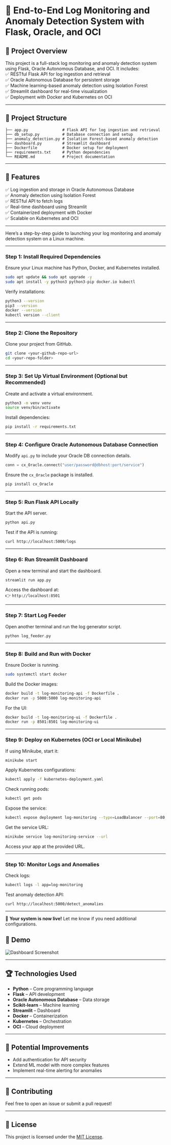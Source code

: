 # 🚀 **End-to-End Log Monitoring and Anomaly Detection System with Flask, Oracle, and OCI**  
 

## 📝 **Project Overview**  
This project is a full-stack log monitoring and anomaly detection system using Flask, Oracle Autonomous Database, and OCI. It includes:  
✅ RESTful Flask API for log ingestion and retrieval  
✅ Oracle Autonomous Database for persistent storage  
✅ Machine learning-based anomaly detection using Isolation Forest  
✅ Streamlit dashboard for real-time visualization  
✅ Deployment with Docker and Kubernetes on OCI  

---

## 📂 **Project Structure**  
```
├── app.py               # Flask API for log ingestion and retrieval
├── db_setup.py          # Database connection and setup
├── anomaly_detection.py # Isolation Forest-based anomaly detection
├── dashboard.py         # Streamlit dashboard
├── Dockerfile           # Docker setup for deployment
├── requirements.txt     # Python dependencies
└── README.md            # Project documentation
```

---

## 🎯 **Features**  
✅ Log ingestion and storage in Oracle Autonomous Database  
✅ Anomaly detection using Isolation Forest  
✅ RESTful API to fetch logs  
✅ Real-time dashboard using Streamlit  
✅ Containerized deployment with Docker  
✅ Scalable on Kubernetes and OCI  

---

Here’s a step-by-step guide to launching your log monitoring and anomaly detection system on a Linux machine.

---

### **Step 1: Install Required Dependencies**  
Ensure your Linux machine has Python, Docker, and Kubernetes installed.

```bash
sudo apt update && sudo apt upgrade -y
sudo apt install -y python3 python3-pip docker.io kubectl
```

Verify installations:

```bash
python3 --version
pip3 --version
docker --version
kubectl version --client
```

---

### **Step 2: Clone the Repository**  
Clone your project from GitHub.

```bash
git clone <your-github-repo-url>
cd <your-repo-folder>
```

---

### **Step 3: Set Up Virtual Environment (Optional but Recommended)**  
Create and activate a virtual environment.

```bash
python3 -m venv venv
source venv/bin/activate
```

Install dependencies:

```bash
pip install -r requirements.txt
```

---

### **Step 4: Configure Oracle Autonomous Database Connection**  
Modify `api.py` to include your Oracle DB connection details.

```python
conn = cx_Oracle.connect("user/password@dbhost:port/service")
```

Ensure the `cx_Oracle` package is installed.

```bash
pip install cx_Oracle
```

---

### **Step 5: Run Flask API Locally**  
Start the API server.

```bash
python api.py
```

Test if the API is running:

```bash
curl http://localhost:5000/logs
```

---

### **Step 6: Run Streamlit Dashboard**  
Open a new terminal and start the dashboard.

```bash
streamlit run app.py
```

Access the dashboard at:  
👉 `http://localhost:8501`

---

### **Step 7: Start Log Feeder**  
Open another terminal and run the log generator script.

```bash
python log_feeder.py
```

---

### **Step 8: Build and Run with Docker**  
Ensure Docker is running.

```bash
sudo systemctl start docker
```

Build the Docker images:

```bash
docker build -t log-monitoring-api -f Dockerfile .
docker run -p 5000:5000 log-monitoring-api
```

For the UI:

```bash
docker build -t log-monitoring-ui -f Dockerfile .
docker run -p 8501:8501 log-monitoring-ui
```

---

### **Step 9: Deploy on Kubernetes (OCI or Local Minikube)**  
If using Minikube, start it:

```bash
minikube start
```

Apply Kubernetes configurations:

```bash
kubectl apply -f kubernetes-deployment.yaml
```

Check running pods:

```bash
kubectl get pods
```

Expose the service:

```bash
kubectl expose deployment log-monitoring --type=LoadBalancer --port=80
```

Get the service URL:

```bash
minikube service log-monitoring-service --url
```

Access your app at the provided URL.

---

### **Step 10: Monitor Logs and Anomalies**  
Check logs:

```bash
kubectl logs -l app=log-monitoring
```

Test anomaly detection API:

```bash
curl http://localhost:5000/detect_anomalies
```

---

🚀 **Your system is now live!** Let me know if you need additional configurations.

## 📸 **Demo**  
![Dashboard Screenshot](https://via.placeholder.com/800x400?text=Demo+Screenshot)  

---

## 🏆 **Technologies Used**  
- **Python** – Core programming language  
- **Flask** – API development  
- **Oracle Autonomous Database** – Data storage  
- **Scikit-learn** – Machine learning  
- **Streamlit** – Dashboard  
- **Docker** – Containerization  
- **Kubernetes** – Orchestration  
- **OCI** – Cloud deployment  

---

## 🚨 **Potential Improvements**  
- Add authentication for API security  
- Extend ML model with more complex features  
- Implement real-time alerting for anomalies  

---

## 🙌 **Contributing**  
Feel free to open an issue or submit a pull request!  

---

## 📄 **License**  
This project is licensed under the [MIT License](LICENSE).  
